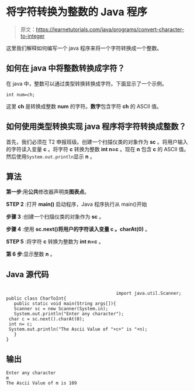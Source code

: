 # 将字符转换为整数的 Java 程序

> 原文：<https://learnetutorials.com/java/programs/convert-character-to-integer>

这里我们解释如何编写一个 java 程序来将一个字符转换成一个整数。

## 如何在 java 中将整数转换成字符？

在 java 中，整数可以通过类型转换转换成字符。下面显示了一个示例。

`int num=ch;`

这里 **ch** 是转换成整数 **num** 的字符。**数字**包含字符 **ch** 的 ASCII 值。

## 如何使用类型转换实现 java 程序将字符转换成整数？

首先，我们必须在 T2 申报班级。创建一个扫描仪类的对象作为 **sc** 。将用户输入的字符读入变量 **c** 。将字符 **c** 转换为整数 **int n=c** 。现在 **n** 包含 **c** 的 ASCII 值。然后使用`System.out.println`显示 **n** 。

## 算法

**第一步**:用**公共**修改器声明类**图表点**。

**STEP 2** :打开 **main()** 启动程序，Java 程序执行从 main()开始

**步骤 3** :创建一个扫描仪类的对象作为 **sc** 。

**步骤 4** :使用 **sc.next()将用户的字符读入变量 **c** 。charAt(0)** 。

**STEP 5** :将字符 **c** 转换为整数为 **int n=c** 。

**第 6 步**:显示整数 **n** 。

## Java 源代码

```

                                          import java.util.Scanner;
public class CharToInt{  
   public static void main(String args[]){  
   Scanner sc = new Scanner(System.in);
   System.out.println("Enter any character");
 char c = sc.next().charAt(0);   
 int n= c;
 System.out.println("The Ascii Value of "+c+" is "+n);  
   }
}

```

## 输出

```
Enter any character
m
The Ascii Value of m is 109
```